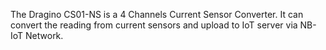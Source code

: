 The Dragino CS01-NS is a 4 Channels Current Sensor Converter. It can convert the reading from current sensors and upload to IoT server via NB-IoT Network.
